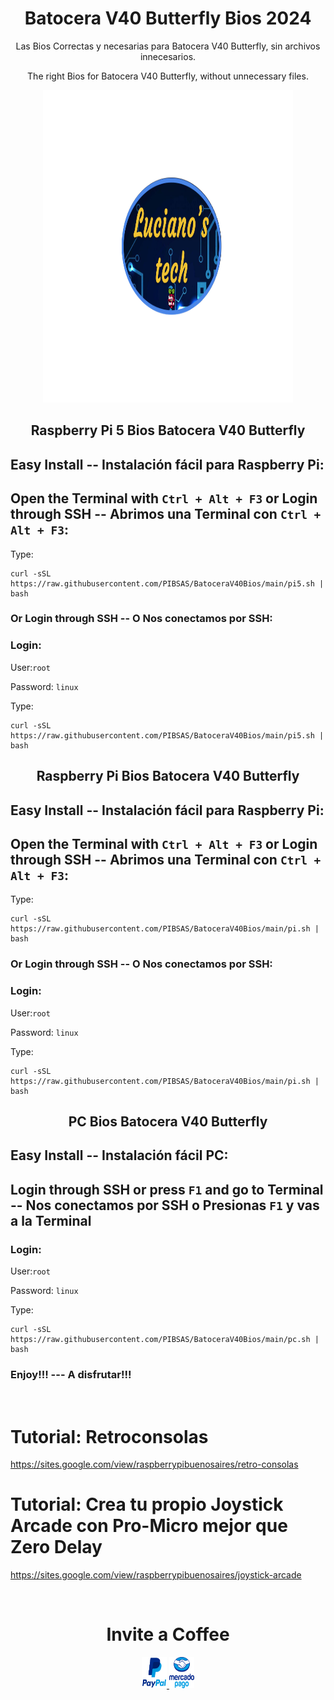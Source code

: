 <h1 align="center"> Batocera V40 Butterfly Bios 2024</h1>
<p align="center">
Las Bios Correctas y necesarias para Batocera V40 Butterfly, sin archivos innecesarios.
</p>
<p align="center">
The right Bios for Batocera V40 Butterfly, without unnecessary files.
</p>
<p align="center">
<img src="https://raw.githubusercontent.com/PIBSAS/RetroPieBios/master/logov3.png" alt="Raspberry Pi Buenos Aires" width="400" height="500">
</p>

<h2 align="center"> Raspberry Pi 5 Bios Batocera V40 Butterfly</h2>

## Easy Install -- Instalación fácil para Raspberry Pi:

## Open the Terminal with `Ctrl + Alt + F3` or Login through SSH -- Abrimos una Terminal con `Ctrl + Alt + F3`:

Type:

```
curl -sSL https://raw.githubusercontent.com/PIBSAS/BatoceraV40Bios/main/pi5.sh | bash
```

### Or Login through SSH -- O Nos conectamos por SSH:

### Login:

User:`root`

Password: `linux`

Type:

```
curl -sSL https://raw.githubusercontent.com/PIBSAS/BatoceraV40Bios/main/pi5.sh | bash
```

<h2 align="center"> Raspberry Pi Bios Batocera V40 Butterfly</h2>

## Easy Install -- Instalación fácil para Raspberry Pi:

## Open the Terminal with `Ctrl + Alt + F3` or Login through SSH -- Abrimos una Terminal con `Ctrl + Alt + F3`:

Type:

```
curl -sSL https://raw.githubusercontent.com/PIBSAS/BatoceraV40Bios/main/pi.sh | bash
```

### Or Login through SSH -- O Nos conectamos por SSH:

### Login:

User:`root`

Password: `linux`

Type:

```
curl -sSL https://raw.githubusercontent.com/PIBSAS/BatoceraV40Bios/main/pi.sh | bash
```

<h2 align="center"> PC Bios Batocera V40 Butterfly</h2>

## Easy Install -- Instalación fácil PC:

## Login through SSH or press `F1` and go to Terminal -- Nos conectamos por SSH o Presionas `F1` y vas a la Terminal

### Login:

User:`root`

Password: `linux`

Type:

```
curl -sSL https://raw.githubusercontent.com/PIBSAS/BatoceraV40Bios/main/pc.sh | bash
```
### Enjoy!!! --- A disfrutar!!!

<br>

# Tutorial: Retroconsolas
https://sites.google.com/view/raspberrypibuenosaires/retro-consolas

# Tutorial: Crea tu propio Joystick Arcade con Pro-Micro mejor que Zero Delay
https://sites.google.com/view/raspberrypibuenosaires/joystick-arcade

<br>
<h1 align="center"> Invite a Coffee</h1>
<p align="center">
<a href="https://www.paypal.com/paypalme/RaspberryPiBsAs">
<img src="https://raw.githubusercontent.com/PIBSAS/MiPiTV/master/Paypal_2014_logo.png" alt="Invite a Coffee" width="40" height="50">
</a>
<a href="https://link.mercadopago.com.ar/raspberrypibsas">
<img src="https://raw.githubusercontent.com/PIBSAS/MiPiTV/master/MercadoPago.png" alt="Invite a Coffee" width="40" height="50">
</a>
</p>
